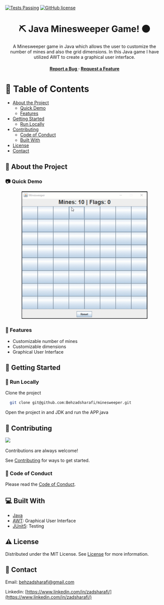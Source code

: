 [![Tests Passing](https://github.com/Behzadsharafi/minesweeper/actions/workflows/test.yml/badge.svg)](https://github.com/Behzadsharafi/minesweeper/actions/workflows/test.yml)
[![GitHub license](https://img.shields.io/badge/license-MIT-blue.svg)](https://github.com/Behzadsharafi/Minesweeper/blob/main/LICENSE)

<!--
   <a href="https://github.com/Behzadsharafi/minesweeper/actions/workflows/test.yml">
        <img alt="Tests" src="https://github.com/Behzadsharafi/minesweeper/actions/workflows/test.yml/badge.svg" />
    </a> -->

<div align='center'>

<h1>⛏️ Java Minesweeper Game! ⚫</h1>
<p>A Minesweeper game in Java which allows the user to customize the number of mines and also the grid dimensions. In this Java game I have utilized AWT to create a graphical user interface. </p>

<h4> </span> <a href="https://github.com/Behzadsharafi/minesweeper/issues"> Report a Bug </a> <span> · </span> <a href="https://github.com/Behzadsharafi/minesweeper/issues"> Request a Feature </a> </h4>

</div>

# :notebook_with_decorative_cover: Table of Contents

- [About the Project](#star2-about-the-project)
  - [Quick Demo](#camera-quick-demo)
  - [Features](#dart-features)
- [Getting Started](#toolbox-getting-started)
  - [Run Locally](#running-run-locally)
- [Contributing](#wave-contributing)
  - [Code of Conduct](#scroll-code-of-conduct)
  - [Built With](#computer-built-with)
- [License](#warning-license)
- [Contact](#handshake-contact)

## :star2: About the Project

### :camera: Quick Demo

<div align="center"> <img src="/src/main/java/images/minesweeper.gif" alt='image' width='400'/></a> </div>

### :dart: Features

- Customizable number of mines
- Customizable dimensions
- Graphical User Interface

## :toolbox: Getting Started

### :running: Run Locally

Clone the project

```bash
  git clone git@github.com:Behzadsharafi/minesweeper.git
```

Open the project in and JDK and run the APP.java

## :wave: Contributing

<a href="https://github.com/Behzadsharafi/minesweeper/graphs/contributors"> <img src="https://contrib.rocks/image?repo=Louis3797/awesome-readme-template" /> </a>

Contributions are always welcome!

See [Contributing](https://github.com/Behzadsharafi/PortfolioV2/blob/master/CONTRIBUTING.md) for ways to get started.

### :scroll: Code of Conduct

Please read the [Code of Conduct](https://github.com/Behzadsharafi/PortfolioV2/blob/master/CODE_OF_CONDUCT.md).

## :computer: Built With

- [Java](https://www.java.com/en/)
- [AWT](https://www.javatpoint.com/java-awt): Graphical User Interface
- [JUnit5](https://junit.org/junit5/): Testing

## :warning: License

Distributed under the MIT License. See [License](https://github.com/Behzadsharafi/PortfolioV2/blob/master/LICENSE) for more information.

## :handshake: Contact

Email: behzadsharafi@gmail.com

Linkedin: [https://www.linkedin.com/in/zadsharafi/](https://www.linkedin.com/in/zadsharafi/)
